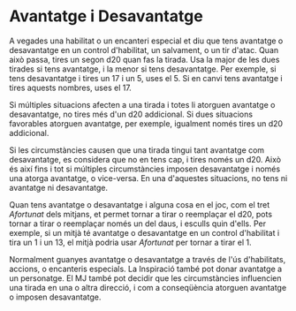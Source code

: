 # Avantatge i Desavantatge

A vegades una habilitat o un encanteri especial et diu que tens avantatge o desavantatge en un control d'habilitat, un salvament, o un tir d'atac. Quan això passa, tires un segon d20 quan fas la tirada. Usa la major de les dues tirades si tens avantatge, i la menor si tens desavantatge. Per exemple, si tens desavantatge i tires un 17 i un 5, uses el 5. Si en canvi tens avantatge i tires aquests nombres, uses el 17.

Si múltiples situacions afecten a una tirada i totes li atorguen avantatge o desavantatge, no tires més d'un d20 addicional. Si dues situacions favorables atorguen avantatge, per exemple, igualment només tires un d20 addicional.

Si les circumstàncies causen que una tirada tingui tant avantatge com desavantatge, es considera que no en tens cap, i tires només un d20. Això és així fins i tot si múltiples circumstàncies imposen desavantatge i només una atorga avantatge, o vice-versa. En una d'aquestes situacions, no tens ni avantatge ni desavantatge.

Quan tens avantatge o desavantatge i alguna cosa en el joc, com el tret *Afortunat* dels mitjans, et permet tornar a tirar o reemplaçar el d20, pots tornar a tirar o reemplaçar només un del daus, i esculls quin d'ells. Per exemple, si un mitjà té avantatge o desavantatge en un control d'habilitat i tira un 1 i un 13, el mitjà podria usar *Afortunat* per tornar a tirar el 1.

Normalment guanyes avantatge o desavantatge a través de l'ús d'habilitats, accions, o encanteris especials. La Inspiració també pot donar avantatge a un personatge. El MJ també pot decidir que les circumstàncies influencien una tirada en una o altra direcció, i com a conseqüència atorguen avantatge o imposen desavantatge.

